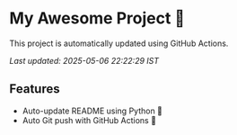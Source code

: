 # My Awesome Project 🚀

This project is automatically updated using GitHub Actions.

_Last updated: 2025-05-06 22:22:29 IST_

## Features
- Auto-update README using Python 🐍
- Auto Git push with GitHub Actions 🤖
